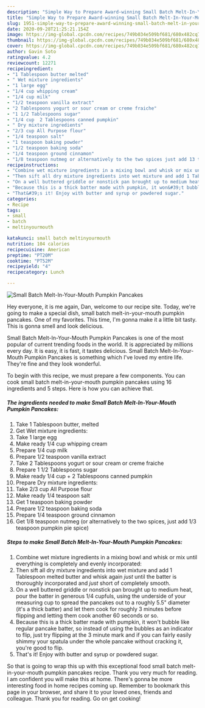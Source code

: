 ```yaml
---
description: "Simple Way to Prepare Award-winning Small Batch Melt-In-Your-Mouth Pumpkin Pancakes"
title: "Simple Way to Prepare Award-winning Small Batch Melt-In-Your-Mouth Pumpkin Pancakes"
slug: 1951-simple-way-to-prepare-award-winning-small-batch-melt-in-your-mouth-pumpkin-pancakes
date: 2020-09-28T21:25:21.154Z
image: https://img-global.cpcdn.com/recipes/749b034e509bf681/680x482cq70/small-batch-melt-in-your-mouth-pumpkin-pancakes-recipe-main-photo.jpg
thumbnail: https://img-global.cpcdn.com/recipes/749b034e509bf681/680x482cq70/small-batch-melt-in-your-mouth-pumpkin-pancakes-recipe-main-photo.jpg
cover: https://img-global.cpcdn.com/recipes/749b034e509bf681/680x482cq70/small-batch-melt-in-your-mouth-pumpkin-pancakes-recipe-main-photo.jpg
author: Gavin Soto
ratingvalue: 4.2
reviewcount: 12271
recipeingredient:
- "1 Tablespoon butter melted"
- " Wet mixture ingredients"
- "1 large egg"
- "1/4 cup whipping cream"
- "1/4 cup milk"
- "1/2 teaspoon vanilla extract"
- "2 Tablespoons yogurt or sour cream or creme fraiche"
- "1 1/2 Tablespoons sugar"
- "1/4 cup  2 Tablespoons canned pumpkin"
- " Dry mixture ingredients"
- "2/3 cup All Purpose flour"
- "1/4 teaspoon salt"
- "1 teaspoon baking powder"
- "1/2 teaspoon baking soda"
- "1/4 teaspoon ground cinnamon"
- "1/8 teaspoon nutmeg or alternatively to the two spices just add 13 teaspoon pumpkin pie spice"
recipeinstructions:
- "Combine wet mixture ingredients in a mixing bowl and whisk or mix until everything is completely and evenly incorporated:"
- "Then sift all dry mixture ingredients into wet mixture and add 1 Tablespoon melted butter and whisk again *just* until the batter is thoroughly incorporated and *just* short of completely smooth."
- "On a well buttered griddle or nonstick pan brought up to medium heat, pour the batter in generous 1/4 cupfuls, using the underside of your measuring cup to spread the pancakes out to a roughly 5.5&#34; diameter (it&#39;s a thick batter) and let them cook for roughly 3 minutes before flipping and letting them cook another 60 seconds or so."
- "Because this is a thick batter made with pumpkin, it won&#39;t bubble like regular pancake batter, so instead of using the bubbles as an indicator to flip, just try flipping at the 3 minute mark and if you can fairly easily shimmy your spatula under the whole pancake without cracking it, you&#39;re good to flip."
- "That&#39;s it! Enjoy with butter and syrup or powdered sugar."
categories:
- Recipe
tags:
- small
- batch
- meltinyourmouth

katakunci: small batch meltinyourmouth 
nutrition: 104 calories
recipecuisine: American
preptime: "PT20M"
cooktime: "PT52M"
recipeyield: "4"
recipecategory: Lunch

---
```



![Small Batch Melt-In-Your-Mouth Pumpkin Pancakes](https://img-global.cpcdn.com/recipes/749b034e509bf681/680x482cq70/small-batch-melt-in-your-mouth-pumpkin-pancakes-recipe-main-photo.jpg)

Hey everyone, it is me again, Dan, welcome to our recipe site. Today, we're going to make a special dish, small batch melt-in-your-mouth pumpkin pancakes. One of my favorites. This time, I'm gonna make it a little bit tasty. This is gonna smell and look delicious.

Small Batch Melt-In-Your-Mouth Pumpkin Pancakes is one of the most popular of current trending foods in the world. It is appreciated by millions every day. It is easy, it is fast, it tastes delicious. Small Batch Melt-In-Your-Mouth Pumpkin Pancakes is something which I've loved my entire life. They're fine and they look wonderful.




To begin with this recipe, we must prepare a few components. You can cook small batch melt-in-your-mouth pumpkin pancakes using 16 ingredients and 5 steps. Here is how you can achieve that.

<!--inarticleads1-->

##### The ingredients needed to make Small Batch Melt-In-Your-Mouth Pumpkin Pancakes:

1. Take 1 Tablespoon butter, melted
1. Get  Wet mixture ingredients:
1. Take 1 large egg
1. Make ready 1/4 cup whipping cream
1. Prepare 1/4 cup milk
1. Prepare 1/2 teaspoon vanilla extract
1. Take 2 Tablespoons yogurt or sour cream or creme fraiche
1. Prepare 1 1/2 Tablespoons sugar
1. Make ready 1/4 cup + 2 Tablespoons canned pumpkin
1. Prepare  Dry mixture ingredients:
1. Take 2/3 cup All Purpose flour
1. Make ready 1/4 teaspoon salt
1. Get 1 teaspoon baking powder
1. Prepare 1/2 teaspoon baking soda
1. Prepare 1/4 teaspoon ground cinnamon
1. Get 1/8 teaspoon nutmeg (or alternatively to the two spices, just add 1/3 teaspoon pumpkin pie spice)




<!--inarticleads2-->

##### Steps to make Small Batch Melt-In-Your-Mouth Pumpkin Pancakes:

1. Combine wet mixture ingredients in a mixing bowl and whisk or mix until everything is completely and evenly incorporated:
1. Then sift all dry mixture ingredients into wet mixture and add 1 Tablespoon melted butter and whisk again *just* until the batter is thoroughly incorporated and *just* short of completely smooth.
1. On a well buttered griddle or nonstick pan brought up to medium heat, pour the batter in generous 1/4 cupfuls, using the underside of your measuring cup to spread the pancakes out to a roughly 5.5&#34; diameter (it&#39;s a thick batter) and let them cook for roughly 3 minutes before flipping and letting them cook another 60 seconds or so.
1. Because this is a thick batter made with pumpkin, it won&#39;t bubble like regular pancake batter, so instead of using the bubbles as an indicator to flip, just try flipping at the 3 minute mark and if you can fairly easily shimmy your spatula under the whole pancake without cracking it, you&#39;re good to flip.
1. That&#39;s it! Enjoy with butter and syrup or powdered sugar.




So that is going to wrap this up with this exceptional food small batch melt-in-your-mouth pumpkin pancakes recipe. Thank you very much for reading. I am confident you will make this at home. There's gonna be more interesting food in home recipes coming up. Remember to bookmark this page in your browser, and share it to your loved ones, friends and colleague. Thank you for reading. Go on get cooking!
